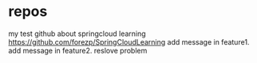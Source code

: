 # repos
my test github
about springcloud learning
https://github.com/forezp/SpringCloudLearning
add message in feature1.
add message in feature2.
reslove problem
